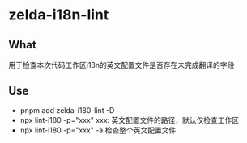 # zelda-i18n-lint

## What

用于检查本次代码工作区i18n的英文配置文件是否存在未完成翻译的字段

## Use

- pnpm add zelda-i180-lint -D
- npx lint-i180 -p="xxx"    xxx: 英文配置文件的路径，默认仅检查工作区
- npx lint-i180 -p="xxx" -a   检查整个英文配置文件


